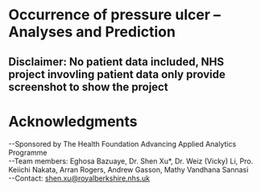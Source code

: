 # Occurrence of pressure ulcer – Analyses and Prediction
## Disclaimer: No patient data included, NHS project invovling patient data only provide screenshot to show the project <br/>

# Acknowledgments
--Sponsored by The Health Foundation Advancing Applied Analytics Programme <br />
--Team members: Eghosa Bazuaye, Dr. Shen Xu*, Dr. Weiz (Vicky) Li, Pro. Keiichi Nakata, Arran Rogers, Andrew Gasson, Mathy Vandhana Sannasi <br />
--Contact: shen.xu@royalberkshire.nhs.uk <br />

